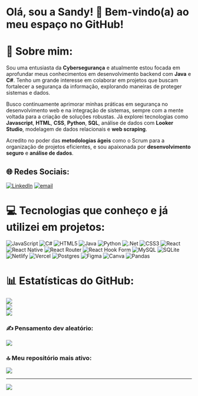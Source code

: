 # Olá, sou a Sandy! 👋 Bem-vindo(a) ao meu espaço no GitHub!
# 💫 Sobre mim:
Sou uma entusiasta da **Cybersegurança** e atualmente estou focada em aprofundar meus conhecimentos em desenvolvimento backend com **Java** e **C#**. Tenho um grande interesse em colaborar em projetos que buscam fortalecer a segurança da informação, explorando maneiras de proteger sistemas e dados.

Busco continuamente aprimorar minhas práticas em segurança no desenvolvimento web e na integração de sistemas, sempre com a mente voltada para a criação de soluções robustas. Já explorei tecnologias como **Javascript**, **HTML**, **CSS**, **Python**, **SQL**, análise de dados com **Looker Studio**, modelagem de dados relacionais e **web scraping**.

Acredito no poder das **metodologias ágeis** como o Scrum para a organização de projetos eficientes, e sou apaixonada por **desenvolvimento seguro** e **análise de dados**.


## 🌐 Redes Sociais:
[![LinkedIn](https://img.shields.io/badge/LinkedIn-%230077B5.svg?logo=linkedin&logoColor=white)](https://linkedin.com/in/sandy-p-sousa) [![email](https://img.shields.io/badge/Email-D14836?logo=gmail&logoColor=white)](mailto:sandypdesousa@gmail.com) 

# 💻 Tecnologias que conheço e já utilizei em projetos:
![JavaScript](https://img.shields.io/badge/javascript-%23323330.svg?style=for-the-badge&logo=javascript&logoColor=%23F7DF1E) ![C#](https://img.shields.io/badge/c%23-%23239120.svg?style=for-the-badge&logo=csharp&logoColor=white) ![HTML5](https://img.shields.io/badge/html5-%23E34F26.svg?style=for-the-badge&logo=html5&logoColor=white) ![Java](https://img.shields.io/badge/java-%23ED8B00.svg?style=for-the-badge&logo=openjdk&logoColor=white) ![Python](https://img.shields.io/badge/python-3670A0?style=for-the-badge&logo=python&logoColor=ffdd54) ![.Net](https://img.shields.io/badge/.NET-5C2D91?style=for-the-badge&logo=.net&logoColor=white) ![CSS3](https://img.shields.io/badge/css3-%231572B6.svg?style=for-the-badge&logo=css3&logoColor=white) ![React](https://img.shields.io/badge/react-%2320232a.svg?style=for-the-badge&logo=react&logoColor=%2361DAFB) ![React Native](https://img.shields.io/badge/react_native-%2320232a.svg?style=for-the-badge&logo=react&logoColor=%2361DAFB) ![React Router](https://img.shields.io/badge/React_Router-CA4245?style=for-the-badge&logo=react-router&logoColor=white) ![React Hook Form](https://img.shields.io/badge/React%20Hook%20Form-%23EC5990.svg?style=for-the-badge&logo=reacthookform&logoColor=white) ![MySQL](https://img.shields.io/badge/mysql-4479A1.svg?style=for-the-badge&logo=mysql&logoColor=white) ![SQLite](https://img.shields.io/badge/sqlite-%2307405e.svg?style=for-the-badge&logo=sqlite&logoColor=white) ![Netlify](https://img.shields.io/badge/netlify-%23000000.svg?style=for-the-badge&logo=netlify&logoColor=#00C7B7) ![Vercel](https://img.shields.io/badge/vercel-%23000000.svg?style=for-the-badge&logo=vercel&logoColor=white) ![Postgres](https://img.shields.io/badge/postgres-%23316192.svg?style=for-the-badge&logo=postgresql&logoColor=white) ![Figma](https://img.shields.io/badge/figma-%23F24E1E.svg?style=for-the-badge&logo=figma&logoColor=white) ![Canva](https://img.shields.io/badge/Canva-%2300C4CC.svg?style=for-the-badge&logo=Canva&logoColor=white) ![Pandas](https://img.shields.io/badge/pandas-%23150458.svg?style=for-the-badge&logo=pandas&logoColor=white)
# 📊 Estatísticas do GitHub:
![](https://github-readme-stats.vercel.app/api?username=sandypsousa&theme=dark&hide_border=false&include_all_commits=true&count_private=true)<br/>
![](https://nirzak-streak-stats.vercel.app/?user=sandypsousa&theme=dark&hide_border=false)<br/>
![](https://github-readme-stats.vercel.app/api/top-langs/?username=sandypsousa&theme=dark&hide_border=false&include_all_commits=true&count_private=true&layout=compact)

### ✍️ Pensamento dev aleatório:
![](https://quotes-github-readme.vercel.app/api?type=vetical&theme=tokyonight)

### 🔝 Meu repositório mais ativo:
![](https://github-contributor-stats.vercel.app/api?username=sandypsousa&limit=5&theme=catppuccin_mocha&combine_all_yearly_contributions=true)

---
[![](https://visitcount.itsvg.in/api?id=sandypsousa&icon=0&color=10)](https://visitcount.itsvg.in)



